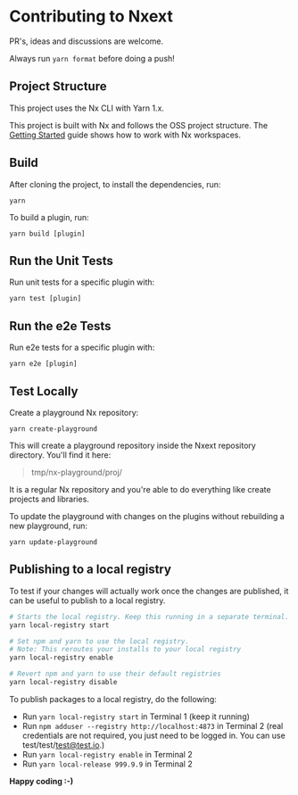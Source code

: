 # Contributing to Nxext

PR's, ideas and discussions are welcome.

Always run `yarn format` before doing a push!

## Project Structure

This project uses the Nx CLI with Yarn 1.x.

This project is built with Nx and follows the OSS project structure. The [Getting Started](https://nx.dev/angular/getting-started/what-is-nx) guide shows how to work with Nx workspaces.

## Build

After cloning the project, to install the dependencies, run:

```
yarn
```

To build a plugin, run:

```
yarn build [plugin]
```

## Run the Unit Tests

Run unit tests for a specific plugin with:

```
yarn test [plugin]
```

## Run the e2e Tests

Run e2e tests for a specific plugin with:

```
yarn e2e [plugin]
```

## Test Locally

Create a playground Nx repository:

```
yarn create-playground
```

This will create a playground repository inside the Nxext repository directory. You'll find it here:

> tmp/nx-playground/proj/

It is a regular Nx repository and you're able to do everything like create projects and libraries.

To update the playground with changes on the plugins without rebuilding a new playground, run:

```
yarn update-playground
```

## Publishing to a local registry

To test if your changes will actually work once the changes are published,
it can be useful to publish to a local registry.

```bash
# Starts the local registry. Keep this running in a separate terminal.
yarn local-registry start

# Set npm and yarn to use the local registry.
# Note: This reroutes your installs to your local registry
yarn local-registry enable

# Revert npm and yarn to use their default registries
yarn local-registry disable
```

To publish packages to a local registry, do the following:

- Run `yarn local-registry start` in Terminal 1 (keep it running)
- Run `npm adduser --registry http://localhost:4873` in Terminal 2 (real credentials are not required, you just need to be logged in. You can use test/test/test@test.io.)
- Run `yarn local-registry enable` in Terminal 2
- Run `yarn local-release 999.9.9` in Terminal 2

**Happy coding :-)**
